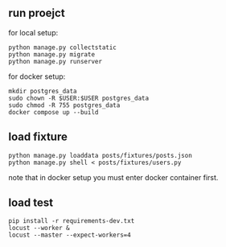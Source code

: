 ## run proejct
for local setup:
```
python manage.py collectstatic
python manage.py migrate
python manage.py runserver
```
for docker setup:
```
mkdir postgres_data
sudo chown -R $USER:$USER postgres_data
sudo chmod -R 755 postgres_data
docker compose up --build
```

## load fixture
```
python manage.py loaddata posts/fixtures/posts.json
python manage.py shell < posts/fixtures/users.py
```
note that in docker setup you must enter docker container first.

## load test
```
pip install -r requirements-dev.txt
locust --worker &
locust --master --expect-workers=4
```


